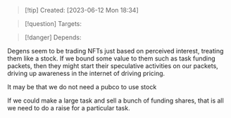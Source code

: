 
>[!tip] Created: [2023-06-12 Mon 18:34]

>[!question] Targets: 

>[!danger] Depends: 

Degens seem to be trading NFTs just based on perceived interest, treating them like a stock.
If we bound some value to them such as task funding packets, then they might start their speculative activities on our packets, driving up awareness in the internet of driving pricing.

It may be that we do not need a pubco to use stock

If we could make a large task and sell a bunch of funding shares, that is all we need to do a raise for a particular task.